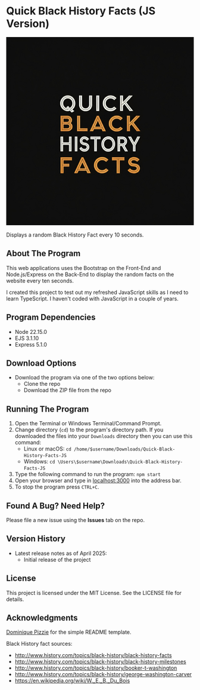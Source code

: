 # Quick Black History Facts (JS Version)

![A black background with the words "Quick Black History Facts" in the middle.](public/img/quick_black_history_facts_gemini_generated.jpeg)

Displays a random Black History Fact every 10 seconds.

## About The Program

This web applications uses the Bootstrap on the Front-End and Node.js/Express on the Back-End to display the random facts
on the website every ten seconds.

I created this project to test out my refreshed JavaScript skills as I need to learn TypeScript. I haven't coded with JavaScript in a couple of years.

## Program Dependencies

* Node 22.15.0
* EJS 3.1.10
* Express 5.1.0

## Download Options

* Download the program via one of the two options below:
  + Clone the repo 
  + Download the ZIP file from the repo

## Running The Program

1. Open the Terminal or Windows Terminal/Command Prompt.
2. Change directory (`cd`) to the program's directory path. If you downloaded the files into your `Downloads` directory then you can use this command:
    - Linux or macOS: `cd /home/$username/Downloads/Quick-Black-History-Facts-JS`
    - Windows: `cd \Users\$username\Downloads\Quick-Black-History-Facts-JS`
3. Type the following command to run the program: `npm start`
4. Open your browser and type in [localhost:3000](localhost:3000) into the address bar.
5. To stop the program press `CTRL+C`.

## Found A Bug? Need Help?

Please file a new issue using the **Issues** tab on the repo.

## Version History

* Latest release notes as of April 2025:
  + Initial release of the project

## License

This project is licensed under the MIT License. See the LICENSE file for details.

## Acknowledgments

[Dominique Pizzie](https://gist.github.com/DomPizzie) for the simple README template.

Black History fact sources:

* http://www.history.com/topics/black-history/black-history-facts
* http://www.history.com/topics/black-history/black-history-milestones
* http://www.history.com/topics/black-history/booker-t-washington
* http://www.history.com/topics/black-history/george-washington-carver
* https://en.wikipedia.org/wiki/W._E._B._Du_Bois
